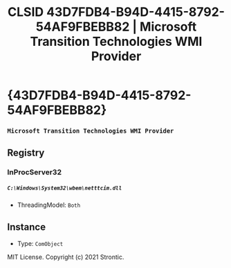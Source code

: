 ﻿---
title: "CLSID 43D7FDB4-B94D-4415-8792-54AF9FBEBB82 | Microsoft Transition Technologies WMI Provider"
excerpt: What is COM-Object CLSID 43D7FDB4-B94D-4415-8792-54AF9FBEBB82?
---

# {43D7FDB4-B94D-4415-8792-54AF9FBEBB82}

### `Microsoft Transition Technologies WMI Provider`

## Registry


### InProcServer32

##### `C:\Windows\System32\wbem\netttcim.dll`
* ThreadingModel: `Both`

## Instance

* Type: `ComObject`

MIT License. Copyright (c) 2021 Strontic.


